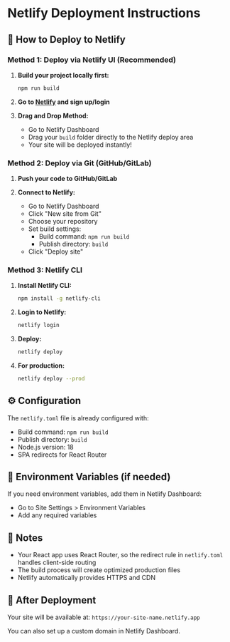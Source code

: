 # Netlify Deployment Instructions

## 🚀 How to Deploy to Netlify

### Method 1: Deploy via Netlify UI (Recommended)

1. **Build your project locally first:**
   ```bash
   npm run build
   ```

2. **Go to [Netlify](https://netlify.com) and sign up/login**

3. **Drag and Drop Method:**
   - Go to Netlify Dashboard
   - Drag your `build` folder directly to the Netlify deploy area
   - Your site will be deployed instantly!

### Method 2: Deploy via Git (GitHub/GitLab)

1. **Push your code to GitHub/GitLab**

2. **Connect to Netlify:**
   - Go to Netlify Dashboard
   - Click "New site from Git"
   - Choose your repository
   - Set build settings:
     - Build command: `npm run build`
     - Publish directory: `build`
   - Click "Deploy site"

### Method 3: Netlify CLI

1. **Install Netlify CLI:**
   ```bash
   npm install -g netlify-cli
   ```

2. **Login to Netlify:**
   ```bash
   netlify login
   ```

3. **Deploy:**
   ```bash
   netlify deploy
   ```

4. **For production:**
   ```bash
   netlify deploy --prod
   ```

## ⚙️ Configuration

The `netlify.toml` file is already configured with:
- Build command: `npm run build`
- Publish directory: `build`
- Node.js version: 18
- SPA redirects for React Router

## 🔧 Environment Variables (if needed)

If you need environment variables, add them in Netlify Dashboard:
- Go to Site Settings > Environment Variables
- Add any required variables

## 📝 Notes

- Your React app uses React Router, so the redirect rule in `netlify.toml` handles client-side routing
- The build process will create optimized production files
- Netlify automatically provides HTTPS and CDN

## 🎉 After Deployment

Your site will be available at: `https://your-site-name.netlify.app`

You can also set up a custom domain in Netlify Dashboard. 
